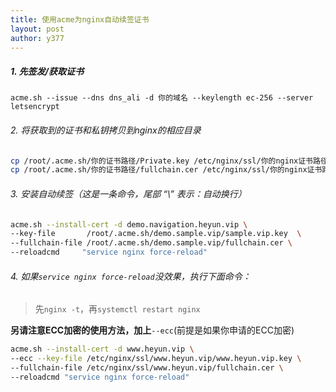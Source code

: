 ```yaml
---
title: 使用acme为nginx自动续签证书
layout: post
author: y377
---
```


##### 1. 先签发/获取证书

`acme.sh --issue --dns dns_ali -d 你的域名 --keylength ec-256 --server letsencrypt`

###### 2. 将获取到的证书和私钥拷贝到nginx的相应目录

```bash
cp /root/.acme.sh/你的证书路径/Private.key /etc/nginx/ssl/你的nginx证书路径/
cp /root/.acme.sh/你的证书路径/fullchain.cer /etc/nginx/ssl/你的nginx证书路径/
```

###### 3. 安装自动续签（这是一条命令，尾部 “\” 表示：自动换行）

```bash
acme.sh --install-cert -d demo.navigation.heyun.vip \
--key-file       /root/.acme.sh/demo.sample.vip/sample.vip.key  \
--fullchain-file /root/.acme.sh/demo.sample.vip/fullchain.cer \
--reloadcmd     "service nginx force-reload"
```

###### 4. 如果`service nginx force-reload`没效果，执行下面命令：
 > 先`nginx -t`，再`systemctl restart nginx`

**另请注意ECC加密的使用方法，加上**`--ecc`(前提是如果你申请的ECC加密)

```bash
acme.sh --install-cert -d www.heyun.vip \
--ecc --key-file /etc/nginx/ssl/www.heyun.vip/www.heyun.vip.key \
--fullchain-file /etc/nginx/ssl/www.heyun.vip/fullchain.cer \
--reloadcmd "service nginx force-reload"
```
